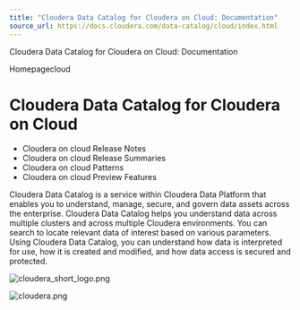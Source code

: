 ```yaml
---
title: "Cloudera Data Catalog for Cloudera on Cloud: Documentation"
source_url: https://docs.cloudera.com/data-catalog/cloud/index.html
---
```


Cloudera Data Catalog for Cloudera on Cloud: Documentation




Homepagecloud



# Cloudera Data Catalog for Cloudera on Cloud

* Cloudera on cloud Release Notes
* Cloudera on cloud Release Summaries
* Cloudera on cloud Patterns
* Cloudera on cloud Preview Features

Cloudera Data Catalog is a service within Cloudera Data Platform that enables you
to understand, manage, secure, and govern data assets across the
enterprise. Cloudera Data Catalog helps you understand data across multiple
clusters and across multiple Cloudera environments. You can search to locate
relevant data of interest based on various parameters. Using Cloudera Data
Catalog, you can understand how data is interpreted for use, how it is
created and modified, and how data access is secured and protected.

![cloudera_short_logo.png](https://docs.cloudera.com/common/img/cloudera_short_logo.png)

![cloudera.png](https://docs.cloudera.com/common/img/cloudera.png)
